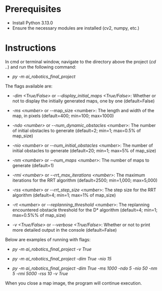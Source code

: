 # Prerequisites

- Install Python 3.13.0
- Ensure the necessary modules are installed (cv2, numpy, etc.)

# Instructions

In cmd or terminal window, navigate to the directory above the project (_cd .._)
and run the following command:

- _py -m ai_robotics_final_project_

The flags available are:

- _-dim \<True/False\>_ or _--display_initial_maps \<True/False\>_: Whether or not to display the initially generated maps, one by one (default=False)

- _-ms \<number\>_ or --map_size \<number\>: The length and width of the map, in pixels (default=400; min=100; max=1000)

- _-ndo \<number\>_ or _--num_dynamic_obstacles \<number\>_: The number of initial obstacles to generate (default=2; min=1; max=0.5% of map_size)

- _-nio \<number\>_ or _--num_initial_obstacles \<number\>_: The number of initial obstacles to generate (default=20; min=1; max=5% of map_size)

- _-nm \<number\>_ or _--num_maps \<number\>_: The number of maps to generate (default=1)

- _-rmi \<number\>_ or _--rrt_max_iterations \<number\>_: The maximum iterations for the RRT algorithm (default=2500; min=1,000; max=5,000)

- _-rss \<number\>_ or _--rrt_step_size \<number\>_: The step size for the RRT algorithm (default=4; min=1; max=1% of map_size)

- _-rt \<number\>_ or _--replanning_threshold \<number\>_: The replanning encountered obstacle threshold for the D* algorithm (default=4; min=1; max=0.5%% of map_size)

- _-v \<True/False\>_ or _--verbose \<True/False\>_: Whether or not to print more detailed output in the console (default=False)

Below are examples of running with flags:

- _py -m ai_robotics_final_project -v True_

- _py -m ai_robotics_final_project -dim True -nio 15_

- _py -m ai_robotics_final_project -dim True -ms 1000 -ndo 5 -nio 50 -nm 5 -rmi 5000 -rss 10 -v True_

When you close a map image, the program will continue execution.
